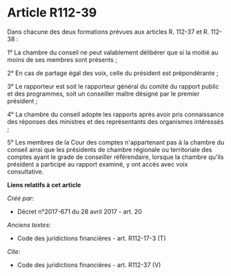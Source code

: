 # Article R112-39

Dans chacune des deux formations prévues aux articles R. 112-37 et R. 112-38 : 

1° La chambre du conseil ne peut valablement délibérer que si la moitié au moins de ses membres sont présents ; 

2° En cas de partage égal des voix, celle du président est prépondérante ; 

3° Le rapporteur est soit le rapporteur général du comité du rapport public et des programmes, soit un conseiller maître
désigné par le premier président ; 

4° La chambre du conseil adopte les rapports après avoir pris connaissance des réponses des ministres et des représentants
des organismes intéressés ; 

5° Les membres de la Cour des comptes n'appartenant pas à la chambre du conseil ainsi que les présidents de chambre régionale
ou territoriale des comptes ayant le grade de conseiller référendaire, lorsque la chambre qu'ils président a participé au
rapport examiné, y ont accès avec voix consultative.

**Liens relatifs à cet article**

_Créé par_:

  - Décret n°2017-671 du 28 avril 2017 - art. 20

_Anciens textes_:

  - Code des juridictions financières - art. R112-17-3 (T)

_Cite_:

  - Code des juridictions financières - art. R112-37 (V)

